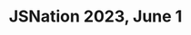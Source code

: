 ---
title: "JSNation 2023, June 1"
external_url: https://jsnation.com/
tags:
  - future-event
  - external
  - conference
  - speaking
metadata:
  schedule: true
  speaking:
    type: conference
    country: Netherlands
event_country: '<span role="img" aria-label="Netherlands" title="Netherlands">🇳🇱</span>'
showOnHomePage: false
---
